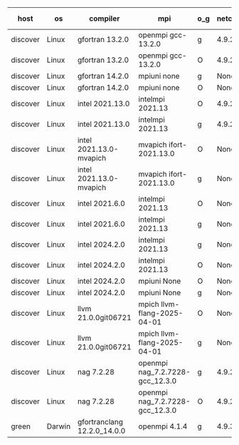 

| host     | os       | compiler                              | mpi                      | o_g        | netcdf        | build       | u_pass          | u_fail          | s_pass            | s_fail            | e_pass             | e_fail             | nuopc_pass       | nuopc_fail       | artifacts link          |
|----------|----------|---------------------------------------|--------------------------|------------|---------------|-------------|-----------------|-----------------|-------------------|-------------------|--------------------|--------------------|------------------|------------------|-------------------------|
| discover | Linux | gfortran 13.2.0 | openmpi gcc-13.2.0  | g | 4.9.2  | PASS | None | None | None | None | None | None | None | None | <a href="https://github.com/esmf-org/esmf-test-artifacts/tree/f2942ec5179cfbd359edfc5d554f9fd083e90cb9/develop/gfortran/13.2.0/g/openmpi/gcc-13.2.0" target="_blank">f2942ec</a> | 
| discover | Linux | gfortran 13.2.0 | openmpi gcc-13.2.0  | O | 4.9.2  | PASS | None | None | None | None | None | None | None | None | <a href="https://github.com/esmf-org/esmf-test-artifacts/tree/466938f8c30b4e47b8a9e830c87245b2bedc9020/develop/gfortran/13.2.0/O/openmpi/gcc-13.2.0" target="_blank">466938f</a> | 
| discover | Linux | gfortran 14.2.0 | mpiuni none  | g | None  | PASS | 12563 | 0 | 9 | 0 | 43 | 0 | None | None | <a href="https://github.com/esmf-org/esmf-test-artifacts/tree/70112e12ea58c9e8451c98cd2c4753668c9c9007/develop/gfortran/14.2.0/g/mpiuni/none" target="_blank">70112e1</a> | 
| discover | Linux | gfortran 14.2.0 | mpiuni none  | O | None  | PASS | 12563 | 0 | 9 | 0 | 43 | 0 | None | None | <a href="https://github.com/esmf-org/esmf-test-artifacts/tree/85f702b43b239e717936136d0deb683e4051fe33/develop/gfortran/14.2.0/O/mpiuni/none" target="_blank">85f702b</a> | 
| discover | Linux | intel 2021.13.0 | intelmpi 2021.13  | O | 4.9.2  | PASS | None | None | None | None | None | None | None | None | <a href="https://github.com/esmf-org/esmf-test-artifacts/tree/b15430f406375c03fb30b3e4d95f5909ac4f2c56/develop/intel/2021.13.0/O/intelmpi/2021.13" target="_blank">b15430f</a> | 
| discover | Linux | intel 2021.13.0 | intelmpi 2021.13  | g | 4.9.2  | PASS | None | None | None | None | None | None | None | None | <a href="https://github.com/esmf-org/esmf-test-artifacts/tree/d75db80816e552a0c8d72d440b3db7608f4f9fd3/develop/intel/2021.13.0/g/intelmpi/2021.13" target="_blank">d75db80</a> | 
| discover | Linux | intel 2021.13.0-mvapich | mvapich ifort-2021.13.0  | O | None  | PASS | None | None | None | None | None | None | None | None | <a href="https://github.com/esmf-org/esmf-test-artifacts/tree/aeb7a29005cd2b867645b4f7c9a7239becf27f06/develop/intel/2021.13.0-mvapich/O/mvapich/ifort-2021.13.0" target="_blank">aeb7a29</a> | 
| discover | Linux | intel 2021.13.0-mvapich | mvapich ifort-2021.13.0  | g | None  | PASS | None | None | None | None | None | None | None | None | <a href="https://github.com/esmf-org/esmf-test-artifacts/tree/639ef0b024a2068799ccce8df6dee84489b4afcb/develop/intel/2021.13.0-mvapich/g/mvapich/ifort-2021.13.0" target="_blank">639ef0b</a> | 
| discover | Linux | intel 2021.6.0 | intelmpi 2021.13  | O | None  | PASS | None | None | None | None | None | None | None | None | <a href="https://github.com/esmf-org/esmf-test-artifacts/tree/ac143afbfe177ccc36e0a698f6734ddbbdca4f28/develop/intel/2021.6.0/O/intelmpi/2021.13" target="_blank">ac143af</a> | 
| discover | Linux | intel 2021.6.0 | intelmpi 2021.13  | g | None  | PASS | None | None | None | None | None | None | None | None | <a href="https://github.com/esmf-org/esmf-test-artifacts/tree/770922f89f04b73a04b990b9ad1062920b5c1012/develop/intel/2021.6.0/g/intelmpi/2021.13" target="_blank">770922f</a> | 
| discover | Linux | intel 2024.2.0 | intelmpi 2021.13  | g | None  | PASS | None | None | None | None | None | None | None | None | <a href="https://github.com/esmf-org/esmf-test-artifacts/tree/e5a83c6ac1d20e7598540b2f43ebf93efb01886f/develop/intel/2024.2.0/g/intelmpi/2021.13" target="_blank">e5a83c6</a> | 
| discover | Linux | intel 2024.2.0 | intelmpi 2021.13  | O | None  | PASS | None | None | None | None | None | None | None | None | <a href="https://github.com/esmf-org/esmf-test-artifacts/tree/91d85dff1a679398b4a2cdb2460dc7c34ba623d8/develop/intel/2024.2.0/O/intelmpi/2021.13" target="_blank">91d85df</a> | 
| discover | Linux | intel 2024.2.0 | mpiuni None  | O | None  | PASS | 12563 | 0 | 9 | 0 | 43 | 0 | None | None | <a href="https://github.com/esmf-org/esmf-test-artifacts/tree/275831b21e8a118e4d245dc6ba90f5cda23892a3/develop/intel/2024.2.0/O/mpiuni/None" target="_blank">275831b</a> | 
| discover | Linux | intel 2024.2.0 | mpiuni None  | g | None  | PASS | 12562 | 1 | 9 | 0 | 43 | 0 | None | None | <a href="https://github.com/esmf-org/esmf-test-artifacts/tree/e945badc0b464103076e69ac6d0ba2c69928d333/develop/intel/2024.2.0/g/mpiuni/None" target="_blank">e945bad</a> | 
| discover | Linux | llvm 21.0.0git06721 | mpich llvm-flang-2025-04-01  | O | None  | PASS | None | None | None | None | None | None | None | None | <a href="https://github.com/esmf-org/esmf-test-artifacts/tree/9fbdbf23e565da66cd81a6a3545ddec5448ed045/develop/llvm/21.0.0git06721/O/mpich/llvm-flang-2025-04-01" target="_blank">9fbdbf2</a> | 
| discover | Linux | llvm 21.0.0git06721 | mpich llvm-flang-2025-04-01  | g | None  | PASS | None | None | None | None | None | None | None | None | <a href="https://github.com/esmf-org/esmf-test-artifacts/tree/801b0592b349bcfb5a0fe18a7c9ec559fa23e3e7/develop/llvm/21.0.0git06721/g/mpich/llvm-flang-2025-04-01" target="_blank">801b059</a> | 
| discover | Linux | nag 7.2.28 | openmpi nag_7.2.7228-gcc_12.3.0  | g | 4.9.2  | PASS | None | None | None | None | None | None | None | None | <a href="https://github.com/esmf-org/esmf-test-artifacts/tree/38e695f14b9144932b142b4c0f402a11daab92ff/develop/nag/7.2.28/g/openmpi/nag_7.2.7228-gcc_12.3.0" target="_blank">38e695f</a> | 
| discover | Linux | nag 7.2.28 | openmpi nag_7.2.7228-gcc_12.3.0  | O | 4.9.2  | PASS | None | None | None | None | None | None | None | None | <a href="https://github.com/esmf-org/esmf-test-artifacts/tree/ad61431d930cd91bb1a5e503e7149badcc1babb2/develop/nag/7.2.28/O/openmpi/nag_7.2.7228-gcc_12.3.0" target="_blank">ad61431</a> | 
| green | Darwin | gfortranclang 12.2.0_14.0.0 | openmpi 4.1.4  | g | 4.9.3  | PASS | 14234 | 0 | 51 | 0 | 81 | 0 | 58 | 0 | <a href="https://github.com/esmf-org/esmf-test-artifacts/tree/03b137c9ebbf503b7007e7356e0e3e6958bc1eef/develop/gfortranclang/12.2.0_14.0.0/g/openmpi/4.1.4" target="_blank">03b137c</a> | 
